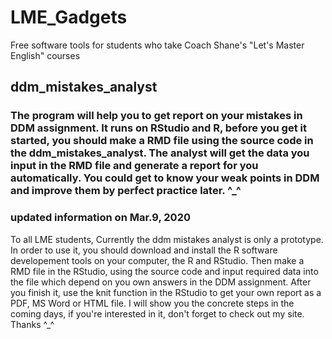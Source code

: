# LME_Gadgets
Free software tools for students who take Coach Shane's "Let's Master English" courses

## ddm_mistakes_analyst
### The program will help you to get report on your mistakes in DDM assignment. It runs on RStudio and R, before you get it started, you should make a RMD file using the source code in the ddm_mistakes_analyst. The analyst will get the data you input in the RMD file and generate a report for you automatically. You could get to know your weak points in DDM and improve them by perfect practice later. ^_^

### updated information on Mar.9, 2020
To all LME students, 
Currently the ddm mistakes analyst is only a prototype. In order to use it, you should download and install the R software developement tools on your computer, the R and RStudio. Then make a RMD file in the RStudio, using the source code and input required data into the file which depend on you own answers in the DDM assignment. After you finish it, use the knit function in the RStudio to get your own report as a PDF, MS Word or HTML file.
I will show you the concrete steps in the coming days, if you're interested in it, don't forget to check out my site. Thanks ^_^
